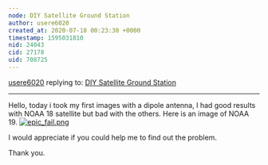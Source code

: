 ```yaml
---
node: DIY Satellite Ground Station
author: usere6020
created_at: 2020-07-18 00:23:30 +0000
timestamp: 1595031810
nid: 24043
cid: 27178
uid: 708725
---
```




[usere6020](../profile/usere6020) replying to: [DIY Satellite Ground Station](../notes/sashae/06-26-2020/diy-satellite-ground-station)

----
Hello, today i took my first images with a dipole antenna, I had good results with NOAA 18 satellite but bad with the others. Here is an image of NOAA 19. 
[![epic_fail.png](/i/40213)](/i/40213?s=o)

I would appreciate if you could help me to find out the problem.

Thank you.